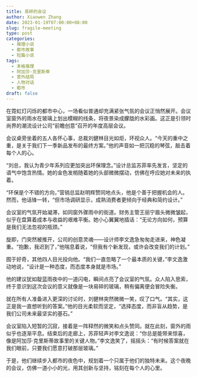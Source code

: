 ```yaml
---
title: 易碎的会议
author: Xiaowen Zhang
date: 2023-01-19T07:00:00+08:00
slug: fragile-meeting
type: post
categories:
  - 推理小说
  - 都市故事
  - 短篇小说
tags:
  - 本格推理
  - 阿加莎·克里斯蒂
  - 意外结局
  - 人物对话
  - 都市
draft: false
---
```


在霓虹灯闪烁的都市中心，一场看似普通却充满紧张气氛的会议正悄然展开。会议室窗外的雨水在玻璃上划出模糊的线条，将夜景染成朦胧的水彩画。这正是引领时尚界的潮流设计公司“前瞻创意”召开的年度高层会议。

会议桌旁坐着的五人各怀心事，总裁刘健林目光如炬，环视众人。“今天的重中之重，是关于我们下一季新品发布的最终方案。”他的声音如一把沉稳的琴弦，敲击着每个人的心。

“刘总，我认为青少年系列应更加突出环保理念。”设计总监苏菲率先发言，坚定的语气中饱含热情。她的金色发梢随着她的头部微微摆动，仿佛在呼应她对未来的执着。

“环保是个不错的方向，”营销总监赵明辉赞同地点头，他是个善于把握机会的人。然而，他话锋一转，“但市场调研显示，成熟消费者更倾向于经典和简约设计。”

会议室的气氛开始凝滞，如同窗外骤雨中的街道。财务主管王丽宁眉头微微皱起，似乎在盘算着成本与收益的艰难平衡。她小心翼翼地插话：“无论方向如何，预算是我们无法忽视的瓶颈。”

旋即，门突然被推开，公司的创意灵魂——设计师李文逸急匆匆走进来，神色凝重。“抱歉，我迟到了，”他喘息着说，“但我有个新发现，或许会改变我们的计划。”

囿于好奇，其他四人目光投向他。“我们一直忽略了一个最本质的关键，”李文逸激动地说，“设计是一种态度，而态度本身就是市场。”

他的建议犹如靛蓝雨夜中的一道闪电，瞬间点亮了会议室的气氛。众人陷入思索，终于意识到这次会议的意义就像是一块易碎的玻璃，稍有偏离便会冒险失衡。

就在所有人准备进入更深的讨论时，刘健林突然微微一笑，叹了口气。“其实，这正是我一直想听到的答案。”他的目光柔软而坚定，“选择态度，而非盲从趋势，是我们公司未来最坚实的基石。”

会议室陷入短暂的沉寂，接着是一阵释然的微笑和点头赞同。就在此刻，窗外的雨似乎也逐渐平息。结束后的走廊上，苏菲轻声对李文逸说：“你总是能带来惊喜，像是阿加莎·克里斯蒂故事里的关键人物。”李文逸笑了，摇摇头：“有时候答案就在我们眼前，只要我们愿意打破那层玻璃。”

于是，他们继续步入都市的夜色中，规划着一个只属于他们的独特未来。这个夜晚的会议，仿佛一道小小的光，用其创新与坚持，铭刻在每个人的心里。